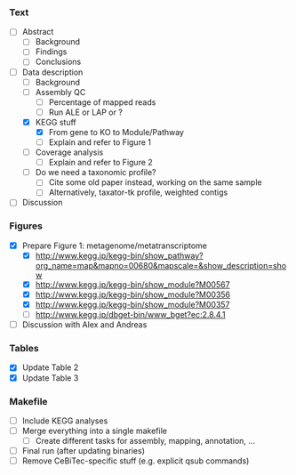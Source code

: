 ### Text
- [ ] Abstract
  - [ ] Background
  - [ ] Findings
  - [ ] Conclusions
- [ ] Data description
  - [ ] Background
  - [ ] Assembly QC
    - [ ] Percentage of mapped reads
    - [ ] Run ALE or LAP or ?
  - [x] KEGG stuff
    - [x] From gene to KO to Module/Pathway
    - [ ] Explain and refer to Figure 1
  - [ ] Coverage analysis
    - [ ] Explain and refer to Figure 2
  - [ ] Do we need a taxonomic profile?
    - [ ] Cite some old paper instead, working on the same sample
    - [ ] Alternatively, taxator-tk profile, weighted contigs
- [ ] Discussion

### Figures
- [x] Prepare Figure 1: metagenome/metatranscriptome
  - [x] http://www.kegg.jp/kegg-bin/show_pathway?org_name=map&mapno=00680&mapscale=&show_description=show
  - [x] http://www.kegg.jp/kegg-bin/show_module?M00567
  - [x] http://www.kegg.jp/kegg-bin/show_module?M00356
  - [x] http://www.kegg.jp/kegg-bin/show_module?M00357
  - [ ] http://www.kegg.jp/dbget-bin/www_bget?ec:2.8.4.1
- [ ] Discussion with Alex and Andreas

### Tables
- [x] Update Table 2
- [x] Update Table 3

### Makefile
- [ ] Include KEGG analyses
- [ ] Merge everything into a single makefile
  - [ ] Create different tasks for assembly, mapping, annotation, ...
- [ ] Final run (after updating binaries)
- [ ] Remove CeBiTec-specific stuff (e.g. explicit qsub commands)
